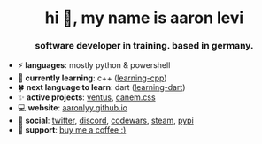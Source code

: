 <h1 align="center">hi 💫, my name is aaron levi</h1>
<h3 align="center">software developer in training. based in germany.</h3>


- ⚡ **languages**: mostly python & powershell
- 🌱 **currently learning**: c++ ([learning-cpp](https://github.com/aaronlyy/learning-cpp))
- 🍀 **next language to learn**: dart ([learning-dart](https://github.com/aaronlyy/learning-dart))
- ✨ **active projects**: [ventus](https://github.com/aaronlyy/ventus), [canem.css](https://github.com/krotesq/canem.css)
- 💻 **website**: [aaronlyy.github.io](https://aaronlyy.github.io)
- 🥑 **social**: [twitter](https://twitter.com/levizepam), [discord](https://discord.gg/MAWuYaRBcY), [codewars](https://www.codewars.com/users/aaronlyy), [steam](https://steamcommunity.com/id/speedkonsum), [pypi](https://pypi.org/user/aaronlyy/)
- 🙏 **support**: [buy me a coffee :)](https://www.buymeacoffee.com/aaronlyy)


<!--- <img align="center">[![My GitHub Stats](https://github-readme-stats.vercel.app/api/?username=aaronlyy&count_private=true&theme=tokyonight&showicons=true)]()</img> --->
<!--- <img align="center" src="https://github-readme-stats.anuraghazra1.vercel.app/api/top-langs/?username=aaronlyy" /> --->

